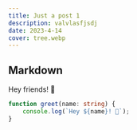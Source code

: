 ```yaml
---
title: Just a post 1
description: valvlasfjsdj
date: 2023-4-14
cover: tree.webp
---
```


## Markdown

Hey friends! 👋

```ts
function greet(name: string) {
	console.log(`Hey ${name}! 👋`);
}
```
